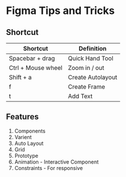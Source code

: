 # Figma Tips and Tricks

## Shortcut

| Shortcut           | Definition        |
| ------------------ | ----------------- |
| Spacebar + drag    | Quick Hand Tool   |
| Ctrl + Mouse wheel | Zoom in / out     |
| Shift + a          | Create Autolayout |
| f                  | Create Frame      |
| t                  | Add Text          |

## Features

1. Components
2. Varient
3. Auto Layout
4. Grid
5. Prototype
6. Animation - Interactive Component
7. Constraints - For responsive